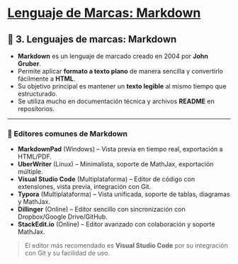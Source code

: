 # [Lenguaje de Marcas: Markdown](README.md)

## 📝 3. Lenguajes de marcas: Markdown

- **Markdown** es un lenguaje de marcado creado en 2004 por **John Gruber**.  
- Permite aplicar **formato a texto plano** de manera sencilla y convertirlo fácilmente a **HTML**.  
- Su objetivo principal es mantener un **texto legible** al mismo tiempo que estructurado.  
- Se utiliza mucho en documentación técnica y archivos **README** en repositorios.  

---

### 🔧 Editores comunes de Markdown
- **MarkdownPad** (Windows) – Vista previa en tiempo real, exportación a HTML/PDF.  
- **UberWriter** (Linux) – Minimalista, soporte de MathJax, exportación múltiple.  
- **Visual Studio Code** (Multiplataforma) – Editor de código con extensiones, vista previa, integración con Git.  
- **Typora** (Multiplataforma) – Vista unificada, soporte de tablas, diagramas y MathJax.  
- **Dillinger** (Online) – Editor sencillo con sincronización con Dropbox/Google Drive/GitHub.  
- **StackEdit.io** (Online) – Editor avanzado con colaboración y soporte MathJax.  



> El editor más recomendado es **Visual Studio Code** por su integración con Git y su facilidad de uso.
